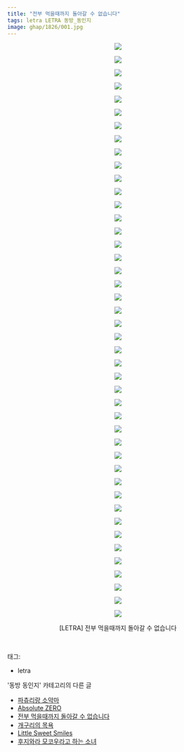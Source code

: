 ```yaml
---
title: "전부 먹을때까지 돌아갈 수 없습니다"
tags: letra LETRA 동방_동인지
image: ghap/1826/001.jpg
---
```

<div class="article">
<p style="text-align: center; clear: none; float: none;"><img src="{{ site.nasurl }}/ghap/1826/001.jpg"/></p>
<p style="text-align: center; clear: none; float: none;"><img src="{{ site.nasurl }}/ghap/1826/002.jpg"/></p>
<p style="text-align: center; clear: none; float: none;"><img src="{{ site.nasurl }}/ghap/1826/003.jpg"/></p>
<p style="text-align: center; clear: none; float: none;"><img src="{{ site.nasurl }}/ghap/1826/004.jpg"/></p>
<p style="text-align: center; clear: none; float: none;"><img src="{{ site.nasurl }}/ghap/1826/005.jpg"/></p>
<p style="text-align: center; clear: none; float: none;"><img src="{{ site.nasurl }}/ghap/1826/006.jpg"/></p>
<p style="text-align: center; clear: none; float: none;"><img src="{{ site.nasurl }}/ghap/1826/007.jpg"/></p>
<p style="text-align: center; clear: none; float: none;"><img src="{{ site.nasurl }}/ghap/1826/008.jpg"/></p>
<p style="text-align: center; clear: none; float: none;"><img src="{{ site.nasurl }}/ghap/1826/009.jpg"/></p>
<p style="text-align: center; clear: none; float: none;"><img src="{{ site.nasurl }}/ghap/1826/010.jpg"/></p>
<p style="text-align: center; clear: none; float: none;"><img src="{{ site.nasurl }}/ghap/1826/011.jpg"/></p>
<p style="text-align: center; clear: none; float: none;"><img src="{{ site.nasurl }}/ghap/1826/012.jpg"/></p>
<p style="text-align: center; clear: none; float: none;"><img src="{{ site.nasurl }}/ghap/1826/013.jpg"/></p>
<p style="text-align: center; clear: none; float: none;"><img src="{{ site.nasurl }}/ghap/1826/014.jpg"/></p>
<p style="text-align: center; clear: none; float: none;"><img src="{{ site.nasurl }}/ghap/1826/015.jpg"/></p>
<p style="text-align: center; clear: none; float: none;"><img src="{{ site.nasurl }}/ghap/1826/016.jpg"/></p>
<p style="text-align: center; clear: none; float: none;"><img src="{{ site.nasurl }}/ghap/1826/017.jpg"/></p>
<p style="text-align: center; clear: none; float: none;"><img src="{{ site.nasurl }}/ghap/1826/018.jpg"/></p>
<p style="text-align: center; clear: none; float: none;"><img src="{{ site.nasurl }}/ghap/1826/019.jpg"/></p>
<p style="text-align: center; clear: none; float: none;"><img src="{{ site.nasurl }}/ghap/1826/020.jpg"/></p>
<p style="text-align: center; clear: none; float: none;"><img src="{{ site.nasurl }}/ghap/1826/021.jpg"/></p>
<p style="text-align: center; clear: none; float: none;"><img src="{{ site.nasurl }}/ghap/1826/022.jpg"/></p>
<p style="text-align: center; clear: none; float: none;"><img src="{{ site.nasurl }}/ghap/1826/023.jpg"/></p>
<p style="text-align: center; clear: none; float: none;"><img src="{{ site.nasurl }}/ghap/1826/024.jpg"/></p>
<p style="text-align: center; clear: none; float: none;"><img src="{{ site.nasurl }}/ghap/1826/025.jpg"/></p>
<p style="text-align: center; clear: none; float: none;"><img src="{{ site.nasurl }}/ghap/1826/026.jpg"/></p>
<p style="text-align: center; clear: none; float: none;"><img src="{{ site.nasurl }}/ghap/1826/027.jpg"/></p>
<p style="text-align: center; clear: none; float: none;"><img src="{{ site.nasurl }}/ghap/1826/028.jpg"/></p>
<p style="text-align: center; clear: none; float: none;"><img src="{{ site.nasurl }}/ghap/1826/029.jpg"/></p>
<p style="text-align: center; clear: none; float: none;"><img src="{{ site.nasurl }}/ghap/1826/030.jpg"/></p>
<p style="text-align: center; clear: none; float: none;"><img src="{{ site.nasurl }}/ghap/1826/031.jpg"/></p>
<p style="text-align: center; clear: none; float: none;"><img src="{{ site.nasurl }}/ghap/1826/032.jpg"/></p>
<p style="text-align: center; clear: none; float: none;"><img src="{{ site.nasurl }}/ghap/1826/033.jpg"/></p>
<p style="text-align: center; clear: none; float: none;"><img src="{{ site.nasurl }}/ghap/1826/034.jpg"/></p>
<p style="text-align: center; clear: none; float: none;"><img src="{{ site.nasurl }}/ghap/1826/035.jpg"/></p>
<p style="text-align: center; clear: none; float: none;"><img src="{{ site.nasurl }}/ghap/1826/036.jpg"/></p>
<p style="text-align: center; clear: none; float: none;"><img src="{{ site.nasurl }}/ghap/1826/037.jpg"/></p>
<p style="text-align: center; clear: none; float: none;"><img src="{{ site.nasurl }}/ghap/1826/038.jpg"/></p>
<p style="text-align: center; clear: none; float: none;"><img src="{{ site.nasurl }}/ghap/1826/039.jpg"/></p>
<p style="text-align: center; clear: none; float: none;"><img src="{{ site.nasurl }}/ghap/1826/040.jpg"/></p>
<p style="text-align: center; clear: none; float: none;"><img src="{{ site.nasurl }}/ghap/1826/041.jpg"/></p>
<p style="text-align: center; clear: none; float: none;"><img src="{{ site.nasurl }}/ghap/1826/042.jpg"/></p>
<p style="text-align: center; clear: none; float: none;"><img src="{{ site.nasurl }}/ghap/1826/043.jpg"/></p>
<p style="text-align: center; clear: none; float: none;"><img src="{{ site.nasurl }}/ghap/1826/044.jpg"/></p>
<p style="text-align: center; clear: none; float: none;">[LETRA] 전부 먹을때까지 돌아갈 수 없습니다</p>
<p><br/></p>
</div><div class="tagTrail">
<p>태그: </p>
<ul>
<li>letra</li>
</ul>
</div><div class="another">
<p>'동방 동인지' 카테고리의 다른 글</p>
<ul>
<li><a href="/2016-08-26-ghap_1835">파츄리랑 소악마</a></li>
<li><a href="/2016-08-25-ghap_1834">Absolute ZERO</a></li>
<li><a href="/2016-08-25-ghap_1826">전부 먹을때까지 돌아갈 수 없습니다</a></li>
<li><a href="/2016-08-25-ghap_1825">개구리의 목욕</a></li>
<li><a href="/2016-08-25-ghap_1824">Little Sweet Smiles</a></li>
<li><a href="/2016-08-25-ghap_1823">후지와라 모코우라고 하는 소녀</a></li>
</ul>
</div><div class="cb_module cb_fluid">
<div class="cb_wrt cb_profile">
</div><!-- commentList close -->
</div>
<br/>
<p id="refer"></p>
<br/>
